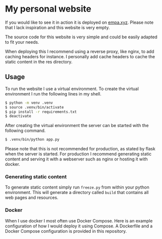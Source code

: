 # My personal website

If you would like to see it in action it is deployed on
[empa.xyz](https://empa.xyz). Please note that I lack inspiration and this
website is very empty.

The source code for this website is very simple and could be easily adapted to
fit your needs.

When deploying this I recommend using a reverse proxy, like nginx, to add
caching headers for instance. I personally add cache headers to cache the static
content in the res directory.

## Usage

To run the website I use a virtual environment. To create the virtual
environment I run the following lines in my shell.

```bash
$ python -m venv .venv
$ source .venv/bin/activate
$ pip install -r requirements.txt
$ deactivate
```

After creating the virtual environment the server can be started with the
following command.

```bash
$ .venv/bin/python app.py
```

Please note that this is not recommended for production, as stated by flask when
the server is started. For production I recommend generating static content and
serving it with a webserver such as nginx or hosting it with docker.

### Generating static content

To generate static content simply run `freeze.py` from within your python
environment. This will generate a directory called `build` that contains all
web pages and resources.

### Docker

When I use docker I most often use Docker Compose. Here is an example
configuration of how I would deploy it using Compose. A Dockerfile and a
Docker Compose configuration is provided in this repository.
